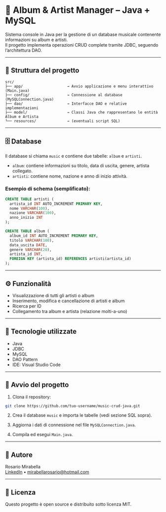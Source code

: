 # 🎵 Album & Artist Manager – Java + MySQL

Sistema console in Java per la gestione di un database musicale contenente informazioni su album e artisti.  
Il progetto implementa operazioni CRUD complete tramite JDBC, seguendo l’architettura DAO.

---

## 📁 Struttura del progetto

```
src/
├── app/                    → Avvio applicazione e menu interattivo (Main.java)
├── config/                 → Connessione al database (MySQLConnection.java)
├── dao/                    → Interfacce DAO e relative implementazioni
├── model/                  → Classi Java che rappresentano le entità Album e Artista
└── resources/              → (eventuali script SQL)
```

---

## 🗄️ Database

Il database si chiama `music` e contiene due tabelle: `album` e `artisti`.

- `album`: contiene informazioni su titolo, data di uscita, genere, artista collegato.
- `artisti`: contiene nome, nazione e anno di inizio attività.

### Esempio di schema (semplificato):

```sql
CREATE TABLE artisti (
  artista_id INT AUTO_INCREMENT PRIMARY KEY,
  nome VARCHAR(100),
  nazione VARCHAR(100),
  anno_inizio INT
);

CREATE TABLE album (
  album_id INT AUTO_INCREMENT PRIMARY KEY,
  titolo VARCHAR(100),
  data_uscita DATE,
  genere VARCHAR(20),
  artista_id INT,
  FOREIGN KEY (artista_id) REFERENCES artisti(artista_id)
);
```

---

## ⚙️ Funzionalità

- Visualizzazione di tutti gli artisti o album
- Inserimento, modifica e cancellazione di artisti e album
- Ricerca per ID
- Collegamento tra album e artista (relazione molti-a-uno)

---

## 🧰 Tecnologie utilizzate

- Java
- JDBC
- MySQL
- DAO Pattern
- IDE: Visual Studio Code

---

## 🚀 Avvio del progetto

1. Clona il repository:
```bash
git clone https://github.com/tuo-username/music-crud-java.git
```

2. Crea il database `music` e importa le tabelle (vedi sezione SQL sopra).

3. Aggiorna i dati di connessione nel file `MySQLConnection.java`.

4. Compila ed esegui `Main.java`.

---

## 👤 Autore

Rosario Mirabella  
[LinkedIn](https://www.linkedin.com/in/rosario-mirabella-9a70b6194) • mirabellarosario@hotmail.com

---

## 📄 Licenza

Questo progetto è open source e distribuito sotto licenza MIT.
